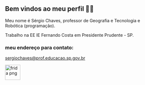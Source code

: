 ## Bem vindos ao meu perfil 🌴🌐

Meu nome é Sérgio Chaves, professor de Geografia e Tecnologia e Robótica (programação).

Trabalho na EE IE Fernando Costa em Presidente Prudente - SP.

### meu endereço para contato:

sergiochaves@prof.educacao.sp.gov.br


<img width="50" alt="frida png" src="https://github.com/user-attachments/assets/f063ea7f-8c4c-4dc5-a0b6-d37c513d09cf">
